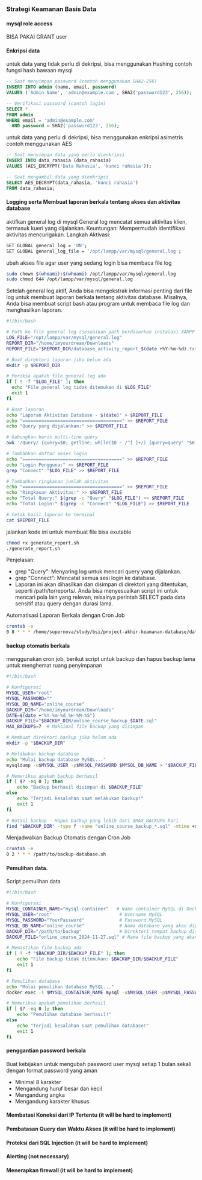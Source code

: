 ### Strategi Keamanan Basis Data

#### mysql role access 
BISA PAKAI GRANT user

#### Enkripsi data
untuk data yang tidak perlu di dekripsi, bisa menggunakan Hashing
contoh fungsi hash bawaan mysql
```sql
-- Saat menyimpan password (contoh menggunakan SHA2-256)
INSERT INTO admin (name, email, password)
VALUES ('Admin Name', 'admin@example.com', SHA2('password123', 256));

-- Verifikasi password (contoh login)
SELECT * 
FROM admin 
WHERE email = 'admin@example.com' 
  AND password = SHA2('password123', 256);
``` 

untuk data yang perlu di dekripsi, bisa menggunakan enkripsi asimetris
contoh menggunakan AES
```sql
-- Saat menyimpan data yang perlu dienkripsi
INSERT INTO data_rahasia (data_rahasia)
VALUES (AES_ENCRYPT('Data Rahasia', 'kunci rahasia'));

-- Saat mengambil data yang dienkripsi
SELECT AES_DECRYPT(data_rahasia, 'kunci rahasia')
FROM data_rahasia;
```

#### Logging serta Membuat laporan berkala tentang akses dan aktivitas database
aktifkan general log di mysql
General log mencatat semua aktivitas klien, termasuk kueri yang dijalankan.
Keuntungan: Mempermudah identifikasi aktivitas mencurigakan.
Langkah Aktivasi:
```bash
SET GLOBAL general_log = 'ON';
SET GLOBAL general_log_file = '/opt/lampp/var/mysql/general.log';
```

ubah akses file agar user yang sedang login bisa membaca file log
```bash
sudo chown $(whoami):$(whoami) /opt/lampp/var/mysql/general.log
sudo chmod 644 /opt/lampp/var/mysql/general.log
```

Setelah general log aktif, Anda bisa mengekstrak informasi penting dari file log untuk membuat laporan berkala tentang aktivitas database. Misalnya, Anda bisa membuat script bash atau program untuk membaca file log dan menghasilkan laporan.
```bash
#!/bin/bash

# Path ke file general log (sesuaikan path berdasarkan instalasi XAMPP Anda)
LOG_FILE="/opt/lampp/var/mysql/general.log"
REPORT_DIR="/home/imyourdream/Downloads"
REPORT_FILE="$REPORT_DIR/database_activity_report_$(date +%Y-%m-%d).txt"

# Buat direktori laporan jika belum ada
mkdir -p $REPORT_DIR

# Periksa apakah file general log ada
if [ ! -f "$LOG_FILE" ]; then
  echo "File general log tidak ditemukan di $LOG_FILE"
  exit 1
fi

# Buat laporan
echo "Laporan Aktivitas Database - $(date)" > $REPORT_FILE
echo "=====================================" >> $REPORT_FILE
echo "Query yang dijalankan:" >> $REPORT_FILE

# Gabungkan baris multi-line query
awk '/Query/ {query=$0; getline; while($0 ~ /^[ ]+/) {query=query" "$0; getline}; print query}' $LOG_FILE >> $REPORT_FILE

# Tambahkan daftar akses login
echo "=====================================" >> $REPORT_FILE
echo "Login Pengguna:" >> $REPORT_FILE
grep "Connect" "$LOG_FILE" >> $REPORT_FILE

# Tambahkan ringkasan jumlah aktivitas
echo "=====================================" >> $REPORT_FILE
echo "Ringkasan Aktivitas:" >> $REPORT_FILE
echo "Total Query:" $(grep -c "Query" "$LOG_FILE") >> $REPORT_FILE
echo "Total Login:" $(grep -c "Connect" "$LOG_FILE") >> $REPORT_FILE

# Cetak hasil laporan ke terminal
cat $REPORT_FILE
```

jalankan kode ini untuk membuat file bisa exutable
```bash
chmod +x generate_report.sh
./generate_report.sh
```

Penjelasan:

- grep "Query": Menyaring log untuk mencari query yang dijalankan.
- grep "Connect": Mencatat semua sesi login ke database.
- Laporan ini akan dihasilkan dan disimpan di direktori yang ditentukan, seperti /path/to/reports/.
Anda bisa menyesuaikan script ini untuk mencari pola lain yang relevan, misalnya perintah SELECT pada data sensitif atau query dengan durasi lama.

Automatisasi Laporan Berkala dengan Cron Job
```bash
crontab -e
0 8 * * * /home/supernova/study/bsi/project-akhir-keamanan-database/database_activity_report.sh
```

#### backup otomatis berkala
menggunakan cron job, berikut script untuk backup dan hapus backup lama untuk menghemat ruang penyimpanan
```bash
#!/bin/bash

# Konfigurasi
MYSQL_USER="root"
MYSQL_PASSWORD=""
MYSQL_DB_NAME="online_course"
BACKUP_DIR="/home/imyourdream/Downloads"
DATE=$(date +"%Y-%m-%d_%H-%M-%S")
BACKUP_FILE="$BACKUP_DIR/online_course_backup_$DATE.sql"
MAX_BACKUPS=7  # Maksimal file backup yang disimpan

# Membuat direktori backup jika belum ada
mkdir -p "$BACKUP_DIR"

# Melakukan backup database
echo "Mulai backup database MySQL..."
mysqldump -u$MYSQL_USER -p$MYSQL_PASSWORD $MYSQL_DB_NAME > "$BACKUP_FILE"

# Memeriksa apakah backup berhasil
if [ $? -eq 0 ]; then
    echo "Backup berhasil disimpan di $BACKUP_FILE"
else
    echo "Terjadi kesalahan saat melakukan backup!"
    exit 1
fi

# Rotasi backup - Hapus backup yang lebih dari $MAX_BACKUPS hari
find "$BACKUP_DIR" -type f -name "online_course_backup_*.sql" -mtime +$MAX_BACKUPS -exec rm {} \;
```

Menjadwalkan Backup Otomatis dengan Cron Job
```bash
crontab -e
0 2 * * * /path/to/backup-database.sh
```

#### Pemulihan data.
Script pemulihan data
```bash
#!/bin/bash

# Konfigurasi
MYSQL_CONTAINER_NAME="mysql-container"   # Nama container MySQL di Docker
MYSQL_USER="root"                         # Username MySQL
MYSQL_PASSWORD="YourPassword"             # Password MySQL
MYSQL_DB_NAME="online_course"             # Nama database yang akan dipulihkan
BACKUP_DIR="/path/to/backup"              # Direktori tempat backup disimpan
BACKUP_FILE="online_course_2024-11-27.sql" # Nama file backup yang akan dipulihkan

# Memastikan file backup ada
if [ ! -f "$BACKUP_DIR/$BACKUP_FILE" ]; then
    echo "File backup tidak ditemukan: $BACKUP_DIR/$BACKUP_FILE"
    exit 1
fi

# Pemulihan database
echo "Mulai pemulihan database MySQL..."
docker exec -i $MYSQL_CONTAINER_NAME mysql -u$MYSQL_USER -p$MYSQL_PASSWORD $MYSQL_DB_NAME < "$BACKUP_DIR/$BACKUP_FILE"

# Memeriksa apakah pemulihan berhasil
if [ $? -eq 0 ]; then
    echo "Pemulihan database berhasil!"
else
    echo "Terjadi kesalahan saat pemulihan database!"
    exit 1
fi
```

#### penggantian password berkala
Buat kebijakan untuk mengubah password user mysql setiap 1 bulan sekali dengan format password yang aman
- Minimal 8 karakter
- Mengandung huruf besar dan kecil
- Mengandung angka
- Mengandung karakter khusus


#### Membatasi Koneksi dari IP Tertentu (it will be hard to implement)
#### Pembatasan Query dan Waktu Akses (it will be hard to implement)
#### Proteksi dari SQL Injection (it will be hard to implement)
#### Alerting (not necessary)
#### Menerapkan firewall (it will be hard to implement)